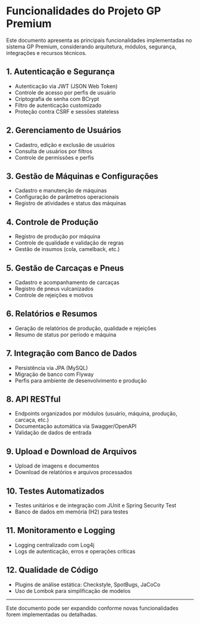 # Funcionalidades do Projeto GP Premium

Este documento apresenta as principais funcionalidades implementadas no sistema GP Premium, considerando arquitetura, módulos, segurança, integrações e recursos técnicos.

## 1. Autenticação e Segurança
- Autenticação via JWT (JSON Web Token)
- Controle de acesso por perfis de usuário
- Criptografia de senha com BCrypt
- Filtro de autenticação customizado
- Proteção contra CSRF e sessões stateless

## 2. Gerenciamento de Usuários
- Cadastro, edição e exclusão de usuários
- Consulta de usuários por filtros
- Controle de permissões e perfis

## 3. Gestão de Máquinas e Configurações
- Cadastro e manutenção de máquinas
- Configuração de parâmetros operacionais
- Registro de atividades e status das máquinas

## 4. Controle de Produção
- Registro de produção por máquina
- Controle de qualidade e validação de regras
- Gestão de insumos (cola, camelback, etc.)

## 5. Gestão de Carcaças e Pneus
- Cadastro e acompanhamento de carcaças
- Registro de pneus vulcanizados
- Controle de rejeições e motivos

## 6. Relatórios e Resumos
- Geração de relatórios de produção, qualidade e rejeições
- Resumo de status por período e máquina

## 7. Integração com Banco de Dados
- Persistência via JPA (MySQL)
- Migração de banco com Flyway
- Perfis para ambiente de desenvolvimento e produção

## 8. API RESTful
- Endpoints organizados por módulos (usuário, máquina, produção, carcaça, etc.)
- Documentação automática via Swagger/OpenAPI
- Validação de dados de entrada

## 9. Upload e Download de Arquivos
- Upload de imagens e documentos
- Download de relatórios e arquivos processados

## 10. Testes Automatizados
- Testes unitários e de integração com JUnit e Spring Security Test
- Banco de dados em memória (H2) para testes

## 11. Monitoramento e Logging
- Logging centralizado com Log4j
- Logs de autenticação, erros e operações críticas

## 12. Qualidade de Código
- Plugins de análise estática: Checkstyle, SpotBugs, JaCoCo
- Uso de Lombok para simplificação de modelos

---

Este documento pode ser expandido conforme novas funcionalidades forem implementadas ou detalhadas.
